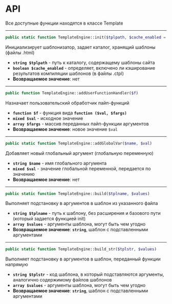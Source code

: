 # API

Все доступные функции находятся в классе Template

---

```php
public static function TemplateEngine::init($tplpath, $cache_enabled = true)
```

 Инициализирует шаблонизатор, задает каталог, хранящий шаблоны (файлы .html)  

- **`string $tplpath`** - путь к каталогу, содержащему шаблоны сайта
- **`boolean $cache_enabled`** - определяет, включено ли кэширование результатов компиляции шаблонов (в файлы .ctpl)
- **Возвращаемое значение**:  нет

---

```php
public function TemplateEngine::addUserFunctionHandler($f)
```

Назначает пользовательский обработчик пайп-функций

- **`function $f`** - функция вида **`function ($val, $fargs)`**
 - **`mixed $val`** - исходное значение
 - **`array $fargs`** - массив переданных пайп-функции аргументов
 - **Возвращаемое значение**:  новое значение `$val`

---

```php
public static function TemplateEngine::addGlobalVar($name, $val)
```

Добавляет новый глобальный аргумент (глобальную переменную)

- **`string $name`** - имя глобального аргумента
- **`mixed $val`** - значение глобальной переменной, передается по значению
- **Возвращаемое значение**: нет

---

```php
public static function TemplateEngine::build($tplname, $values)
```

Выполняет подстановку в аргументов в шаблон из указанного файла

- **`string $tplname`** - путь к шаблону, без расширения и базового пути (который задается функцией init)
- **`array $values`** - аргументы шаблона, могут быть чем угодно
- **Возвращаемое значение**: **`string`**, шаблон с подставленными аргументами

---

```php
public static function TemplateEngine::build_str($tplstr, $values)
```

Выполняет подстановку в аргументов в шаблон, переданный функции напрямую

- **`string $tplstr`** - код шаблона, в который подставляются аргументы, аналогично содержимому файлов шаблонов
- **`array $values`** - аргументы шаблона, могут быть чем угодно
- **Возвращаемое значение**: **`string`**, шаблон с подставленными аргументами